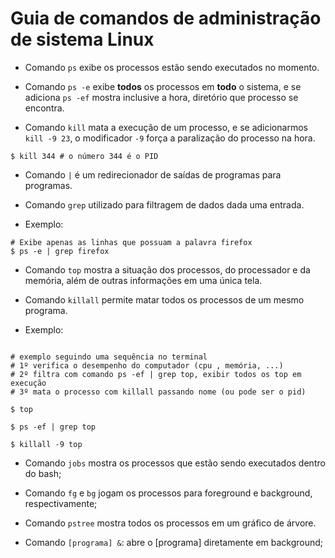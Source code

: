 # Guia de comandos de administração de sistema **Linux**

- Comando `ps` exibe os processos estão sendo executados no momento.

- Comando `ps -e` exibe **todos** os processos em **todo** o sistema, e se adiciona `ps -ef` mostra inclusive a hora, diretório que processo se encontra.

- Comando `kill` mata a execução de um processo, e se adicionarmos `kill -9 23`, o modificador `-9` força a paralização do processo na hora.

```
$ kill 344 # o número 344 é o PID

```

- Comando `|` é um redirecionador de saídas de programas para programas.

- Comando `grep` utilizado para filtragem de dados dada uma entrada.

- Exemplo:

```
# Exibe apenas as linhas que possuam a palavra firefox
$ ps -e | grep firefox

```

- Comando `top` mostra a situação dos processos, do processador e da memória, além de outras informações em uma única tela.

* Comando `killall` permite matar todos os processos de um mesmo programa.

* Exemplo:

```

# exemplo seguindo uma sequência no terminal
# 1º verifica o desempenho do computador (cpu , memória, ...)
# 2º filtra com comando ps -ef | grep top, exibir todos os top em execução
# 3º mata o processo com killall passando nome (ou pode ser o pid)

$ top

$ ps -ef | grep top

$ killall -9 top

```

- Comando `jobs` mostra os processos que estão sendo executados dentro do bash;

- Comando `fg` e `bg` jogam os processos para foreground e background, respectivamente;

- Comando `pstree` mostra todos os processos em um gráfico de árvore.

- Comando `[programa] &`: abre o [programa] diretamente em background;

